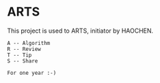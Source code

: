 
# ARTS

This project is used to ARTS, initiator by HAOCHEN.

```
A -- Algorithm
R -- Review
T -- Tip
S -- Share

For one year :-)
```




